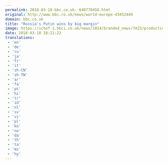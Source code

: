 ```yaml
---
permalink: 2018-03-18-bbc.co.uk--640770458.html
original: http://www.bbc.co.uk/news/world-europe-43452449
domain: bbc.co.uk
title: "Russia's Putin wins by big margin"
image: https://ichef-1.bbci.co.uk/news/1024/branded_news/7A23/production/_97176213_breaking_news_bigger.png
date: 2018-03-18 18:21:22
translations: 
 - 'en'
 - 'de'
 - 'ru'
 - 'ja'
 - 'fr'
 - 'it'
 - 'zh-CN'
 - 'zh-TW'
 - 'ar'
 - 'fa'
 - 'pt'
 - 'hi'
 - 'tr'
 - 'id'
 - 'nl'
 - 'sv'
 - 'vi'
 - 'pl'
 - 'ko'
 - 'no'
 - 'da'
 - 'th'
 - 'ta'
 - 'ms'
 - 'hy'
---
```


